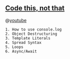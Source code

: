 

## [Code this, not that](https://github.com/codediodeio/code-this-not-that-js)
@[youtube](https://youtu.be/Mus_vwhTCq0)
```
1. How to use console.log
2. Object Destructuring
3. Template Literals
4. Spread Syntax
5. Loops
6. Async/Await
```
